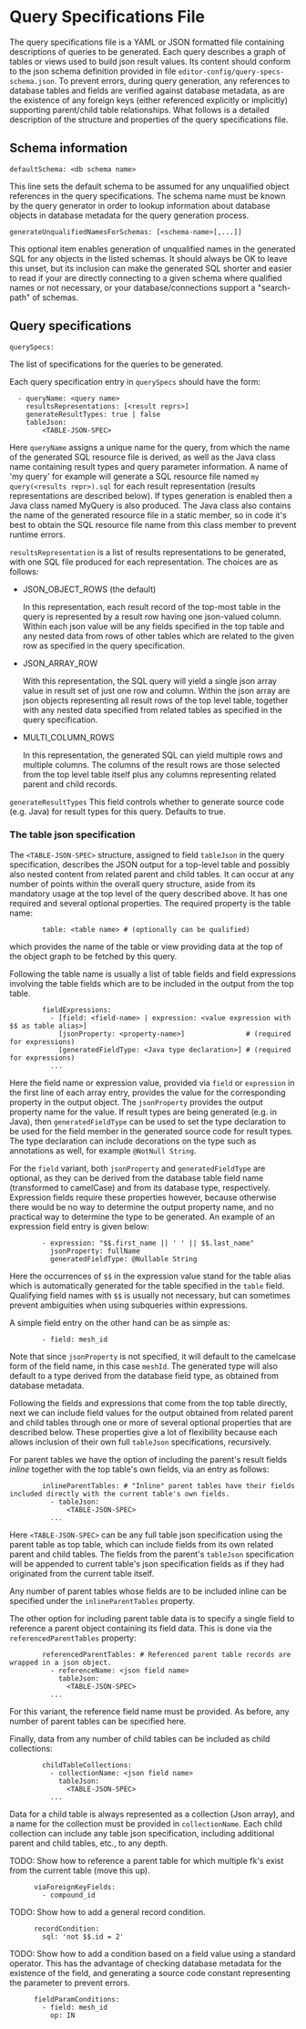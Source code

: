 # Query Specifications File
The query specifications file is a YAML or JSON formatted file containing
descriptions of queries to be generated. Each query describes a graph of tables
or views used to build json result values. Its content should conform to the
json schema definition provided in file `editor-config/query-specs-schema.json`.
To prevent errors, during query generation, any references to database tables
and fields are verified against database metadata, as are the existence of any
foreign keys (either referenced explicitly or implicitly) supporting
parent/child table relationships. What follows is a detailed description of the
structure and properties of the query specifications file.

## Schema information
```
defaultSchema: <db schema name>
```
This line sets the default schema to be assumed for any unqualified object
references in the query specifications. The schema name must be known by
the query generator in order to lookup information about database objects
in database metadata for the query generation process.

```
generateUnqualifiedNamesForSchemas: [<schema-name>[,...]]
```
This optional item enables generation of unqualified names in the generated SQL
for any objects in the listed schemas. It should always be OK to leave this
unset, but its inclusion can make the generated SQL shorter and easier to read
if your are directly connecting to a given schema where qualified names or not
necessary, or your database/connections support a "search-path" of schemas. 

## Query specifications
```
querySpecs:
```
The list of specifications for the queries to be generated.

Each query specification entry in `querySpecs` should have the form:
```
  - queryName: <query name>
    resultsRepresentations: [<result reprs>]
    generateResultTypes: true | false
    tableJson:
        <TABLE-JSON-SPEC>
```

Here `queryName` assigns a unique name for the query, from which the name of the
generated SQL resource file is derived, as well as the Java class name containing
result types and query parameter information. A name of 'my query' for example
will generate a SQL resource file named `my query(<results repr>).sql` for each
result representation (results representations are described below). If types
generation is enabled then a Java class named MyQuery is also produced.
The Java class also contains the name of the generated resource file in a
static member, so in code it's best to obtain the SQL resource file name from
this class member to prevent runtime errors. 

`resultsRepresentation` is a list of results representations to be generated,
with one SQL file produced for each representation. The choices are as follows:

  - JSON_OBJECT_ROWS (the default)
  
    In this representation, each result record of the top-most table in the
    query is represented by a result row having one json-valued column. Within
    each json value will be any fields specified in the top table and any nested
    data from rows of other tables which are related to the given row as
    specified in the query specification.
    
  - JSON_ARRAY_ROW
  
    With this representation, the SQL query will yield a single json array value
    in result set of just one row and column. Within the json array are json
    objects representing all result rows of the top level table, together with
    any nested data specified from related tables as specified in the query 
    specification.
    
  - MULTI_COLUMN_ROWS
  
    In this representation, the generated SQL can yield multiple rows and
    multiple columns. The columns of the result rows are those selected from 
    the top level table itself plus any columns representing related parent and
    child records.

`generateResultTypes`
This field controls whether to generate source code (e.g. Java) for result
types for this query. Defaults to true.

### The table json specification

The `<TABLE-JSON-SPEC>` structure, assigned to field `tableJson` in the query
specification, describes the JSON output for a top-level table and possibly also
nested content from related parent and child tables. It can occur at any number
of points within the overall query structure, aside from its mandatory usage at
the top level of the query described above. It has one required and several
optional properties. The required property is the table name:
```
        table: <table name> # (optionally can be qualified)
```
which provides the name of the table or view providing data at the top of the
object graph to be fetched by this query.

Following the table name is usually a list of table fields and field expressions
involving the table fields which are to be included in the output from the top
table.
```
        fieldExpressions:
          - [field: <field-name> | expression: <value expression with $$ as table alias>]
            [jsonProperty: <property-name>]               # (required for expressions)
            [generatedFieldType: <Java type declaration>] # (required for expressions)
          ...
```

Here the field name or expression value, provided via `field` or `expression`
in the first line of each array entry, provides the value for the corresponding
property in the output object. The `jsonProperty` provides the output property
name for the value. If result types are being generated (e.g. in Java), then 
`generatedFieldType` can be used to set the type declaration to be used for the
field member in the generated source code for result types. The type declaration
can include decorations on the type such as annotations as well, for example
`@NotNull String`.

For the `field` variant, both `jsonProperty` and `generatedFieldType` are
optional, as they can be derived from the database table field name
(transformed to camelCase) and from its database type, respectively. Expression
fields require these properties however, because otherwise there would be no way
to determine the output property name, and no practical way to determine the
type to be generated. An example of an expression field entry is given
below:
```      
        - expression: "$$.first_name || ' ' || $$.last_name"
          jsonProperty: fullName 
          generatedFieldType: @Nullable String
```
Here the occurrences of `$$` in the expression value stand for the table alias
which is automatically generated for the table specified in the `table` field.
Qualifying field names with `$$` is usually not necessary, but can sometimes
prevent ambiguities when using subqueries within expressions.

A simple field entry on the other hand can be as simple as:
```
        - field: mesh_id
```
Note that since `jsonProperty` is not specified, it will default to the
camelcase form of the field name, in this case `meshId`.  The generated type
will also default to a type derived from the database field type, as obtained
from database metadata.

Following the fields and expressions that come from the top table directly, next
we can include field values for the output obtained from related parent and
child tables through one or more of several optional properties that are
described below. These properties give a lot of flexibility because each allows
inclusion of their own full `tableJson` specifications, recursively.

For parent tables we have the option of including the parent's result fields
*inline* together with the top table's own fields, via an entry as follows:
```
        inlineParentTables: # "Inline" parent tables have their fields included directly with the current table's own fields.
          - tableJson:
              <TABLE-JSON-SPEC>
          ...
```
Here `<TABLE-JSON-SPEC>` can be any full table json specification using the 
parent table as top table, which can include fields from its own related parent
and child tables. The fields from the parent's `tableJson` specification will be
appended to current table's json specification fields as if they had originated
from the current table itself.

Any number of parent tables whose fields are to be included inline can be
specified under the `inlineParentTables` property.

The other option for including parent table data is to specify a single field
to reference a parent object containing its field data. This is done via the
`referencedParentTables` property:
```
        referencedParentTables: # Referenced parent table records are wrapped in a json object.
          - referenceName: <json field name>
            tableJson:
              <TABLE-JSON-SPEC>
          ...
```

For this variant, the reference field name must be provided. As before, any
number of parent tables can be specified here.


Finally, data from any number of child tables can be included as child
collections:
```
        childTableCollections:
          - collectionName: <json field name>
            tableJson:
              <TABLE-JSON-SPEC>
          ...
```
Data for a child table is always represented as a collection (Json array), and
a name for the collection must be provided in `collectionName`.  Each child
collection can include any table json specification, including additional parent
and child tables, etc., to any depth.



TODO: Show how to reference a parent table for which multiple fk's exist from the current table (move this up).
```
      viaForeignKeyFields:
        - compound_id
```
            
TODO: Show how to add a general record condition.
```
      recordCondition:
        sql: 'not $$.id = 2'
```

TODO: Show how to add a condition based on a field value using a standard operator.
      This has the advantage of checking database metadata for the existence of the
      field, and generating a source code constant representing the parameter to
      prevent errors.
```
      fieldParamConditions:
        - field: mesh_id
          op: IN
```
